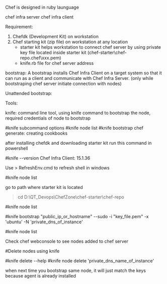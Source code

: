 Chef is designed in ruby launguage

chef infra server
chef infra client 

Requirement:
1) Chefdk (Development Kit) on workstation
2) Chef starting kit (zip file) on workstation at any location
    - starter kit helps workstation to connect chef server by using private key file located inside starter kit (chef-starter\chef-repo\.chef\xxx.pem)
    - knife.rb file for chef server address

bootstrap: A bootstrap installs Chef Infra Client on a target system so that it can run as a client and communicate with Chef Infra Server.
(only while bootstraping chef server initiate connection with nodes)

Unattended bootstrap:

Tools:

knife: command line tool, using knife command to bootstrap the node, required credentials of node to bootstrap

#knife subcommand options 
#knife node list 
#knife bootstrap 
chef generate: creating cookbooks

after installing chefdk and downloading starter kit run this command in powershell

#knife --version
Chef Infra Client: 15.1.36

Use > RefreshEnv.cmd to refresh shell in windows 

#knife node list 

go to path where starter kit is located 
> cd D:\QT_Devops\ChefZone\chef-starter\chef-repo

#knife node list

#knife bootstrap "public_ip_or_hostname" --sudo -i "key_file.pem" -x 'ubuntu' -N 'private_dns_of_instance'

#knife node list

Check chef webconsole to see nodes added to chef server

#Delete nodes using knife

#knife delete --help
#knife node delete 'private_dns_name_of_instance'

when next time you bootstrap same node, it will just match the keys because agent is already installed






